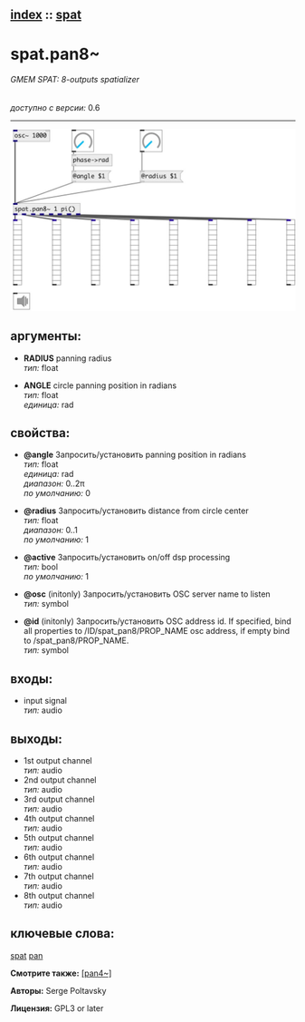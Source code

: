 [index](index.html) :: [spat](category_spat.html)
---

# spat.pan8~

###### GMEM SPAT: 8-outputs spatializer

*доступно с версии:* 0.6

---




[![example](../examples/img/spat.pan8~.jpg)](../examples/pd/spat.pan8~.pd)



## аргументы:

* **RADIUS**
panning radius<br>
_тип:_ float<br>

* **ANGLE**
circle panning position in radians<br>
_тип:_ float<br>
_единица:_ rad<br>





## свойства:

* **@angle** 
Запросить/установить panning position in radians<br>
_тип:_ float<br>
_единица:_ rad<br>
_диапазон:_ 0..2π<br>
_по умолчанию:_ 0<br>

* **@radius** 
Запросить/установить distance from circle center<br>
_тип:_ float<br>
_диапазон:_ 0..1<br>
_по умолчанию:_ 1<br>

* **@active** 
Запросить/установить on/off dsp processing<br>
_тип:_ bool<br>
_по умолчанию:_ 1<br>

* **@osc** (initonly)
Запросить/установить OSC server name to listen<br>
_тип:_ symbol<br>

* **@id** (initonly)
Запросить/установить OSC address id. If specified, bind all properties to /ID/spat_pan8/PROP_NAME
osc address, if empty bind to /spat_pan8/PROP_NAME.<br>
_тип:_ symbol<br>



## входы:

* input signal<br>
_тип:_ audio



## выходы:

* 1st output channel<br>
_тип:_ audio
* 2nd output channel<br>
_тип:_ audio
* 3rd output channel<br>
_тип:_ audio
* 4th output channel<br>
_тип:_ audio
* 5th output channel<br>
_тип:_ audio
* 6th output channel<br>
_тип:_ audio
* 7th output channel<br>
_тип:_ audio
* 8th output channel<br>
_тип:_ audio



## ключевые слова:

[spat](keywords/spat.html)
[pan](keywords/pan.html)



**Смотрите также:**
[\[pan4~\]](pan4~.html)




**Авторы:** Serge Poltavsky




**Лицензия:** GPL3 or later





